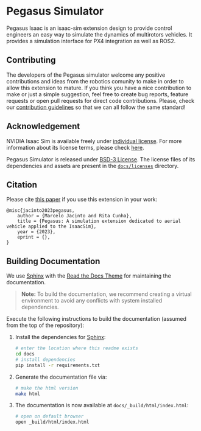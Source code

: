 # Pegasus Simulator

Pegasus Isaac is an isaac-sim extension design to provide control engineers an easy way to simulate the dynamics of
multirotors vehicles. It provides a simulation interface for PX4 integration as well as ROS2.

## Contributing

The developers of the Pegasus simulator welcome any positive contributions and ideas from the robotics comunity to make
in order to allow this extension to mature. If you think you have a nice contribution to make or just a simple suggestion,
feel free to create bug reports, feature requests or open pull requests for direct code contributions. Please, check our
[contribution guidelines](https://TODO) so that we can all follow the
same standard!

## Acknowledgement

NVIDIA Isaac Sim is available freely under [individual license](https://www.nvidia.com/en-us/omniverse/download/).
For more information about its license terms, please check [here](https://docs.omniverse.nvidia.com/app_isaacsim/common/NVIDIA_Omniverse_License_Agreement.html#software-support-supplement).

Pegasus Simulator is released under [BSD-3 License](LICENSE).
The license files of its dependencies and assets are present in the [`docs/licenses`](docs/licenses) directory.

## Citation
Please cite [this paper](https://arxiv.org/abs/2301.04195) if you use this extension in your work:

```
@misc{jacinto2023pegasus,
	author = {Marcelo Jacinto and Rita Cunha},
	title = {Pegasus: A simulation extension dedicated to aerial vehicle applied to the IsaacSim},
	year = {2023},
	eprint = {},
}
```

## Building Documentation

We use [Sphinx](https://www.sphinx-doc.org/en/master/) with the [Read the Docs Theme](https://sphinx-rtd-theme.readthedocs.io/en/stable/) for maintaining the documentation.

> **Note:** To build the documentation, we recommend creating a virtual environment to avoid any conflicts with system installed dependencies.

Execute the following instructions to build the documentation (assumed from the top of the repository):

1. Install the dependencies for [Sphinx](https://www.sphinx-doc.org/en/master/):

    ```bash
    # enter the location where this readme exists
    cd docs
    # install dependencies
    pip install -r requirements.txt
    ```

2. Generate the documentation file via:

    ```bash
    # make the html version
    make html
    ```

3. The documentation is now available at `docs/_build/html/index.html`:

    ```bash
    # open on default browser
    open _build/html/index.html
    ```
